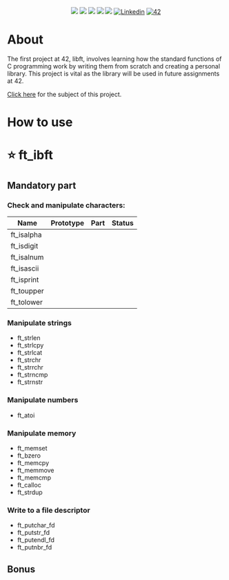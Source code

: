 <div align="center">
    <img src="https://img.shields.io/badge/status-ongoing-success?color=008485&style=flat-square" />
    <img src="https://img.shields.io/badge/started-11%20%2F%2009%20%2F%202023-success?color=008485&style=flat-square" />
    <img src="https://img.shields.io/badge/score---%20%2F%20100-success?color=008485&style=flat-square" />
    <img src="https://img.shields.io/github/languages/top/mxvements/ft_libft?color=008485&style=flat-square" />
    <img src="https://img.shields.io/github/last-commit/mxvements/ft_libft?color=008485&style=flat-square" />
    <a href='https://www.linkedin.com/in/luciami' target="_blank"><img alt='Linkedin' src='https://img.shields.io/badge/LinkedIn-100000?style=flat-square&logo=Linkedin&logoColor=white&labelColor=black&color=black'/></a>
    <a href='https://profile.intra.42.fr/users/luciama2' target="_blank"><img alt='42' src='https://img.shields.io/badge/Madrid-100000?style=flat-square&logo=42&logoColor=white&labelColor=000000&color=000000'/></a>
</div>

# About

The first project at 42, libft, involves learning how the standard functions of C programming work by writing them from scratch and creating a personal library. This project is vital as the library will be used in future assignments at 42.

<a href="https://github.com/jotavare/libft/blob/master/subject/en_subject_libft.pdf">

Click here</a> for the subject of this project.

# How to use

# :star: ft_ibft

## Mandatory part

### Check and manipulate characters:

| Name    | Prototype| Part | Status |
| -------- | ------- | ---- | ------ |
| ft_isalpha  |   |   |  |
| ft_isdigit  |   |   |  |
| ft_isalnum  |   |   |  |
| ft_isascii  |   |   |  |
| ft_isprint  |   |   |  |
| ft_toupper  |   |   |  |
| ft_tolower  |   |   |  |

### Manipulate strings

+ ft_strlen
+ ft_strlcpy
+ ft_strlcat
+ ft_strchr
+ ft_strrchr
+ ft_strncmp
+ ft_strnstr

### Manipulate numbers

+ ft_atoi

### Manipulate memory

+ ft_memset
+ ft_bzero
+ ft_memcpy
+ ft_memmove
+ ft_memcmp
+ ft_calloc
+ ft_strdup

### Write to a file descriptor

+ ft_putchar_fd
+ ft_putstr_fd
+ ft_putendl_fd
+ ft_putnbr_fd

## Bonus
